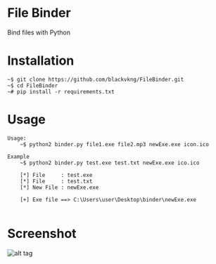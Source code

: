 # File Binder
Bind files with Python

# Installation
```
~$ git clone https://github.com/blackvkng/FileBinder.git
~$ cd FileBinder
~# pip install -r requirements.txt
```
# Usage
```
Usage:
	~$ python2 binder.py file1.exe file2.mp3 newExe.exe icon.ico
  
Example
	~$ python2 binder.py test.exe test.txt newExe.exe ico.ico
  
	[*] File     : test.exe
	[*] File     : test.txt
	[*] New File : newExe.exe
  
	[+] Exe file ==> C:\Users\user\Desktop\binder\newExe.exe
  
 ```
 
 # Screenshot
 
 ![alt tag](http://i.hizliresim.com/Brg53G.png)
